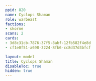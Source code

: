 ```yaml
---
ppid: 820
name: Cyclops Shaman
role: warbeast
factions:
- skorne
scans: 2
cards:
- 3d8c31cb-7876-37f5-8abf-12fb582f4e8d
- cf1e0f51-a698-3224-8fb6-cc8d37d3bfcf

layout: model
title: Cyclops Shaman
disableToc: true
hidden: true
---
```

